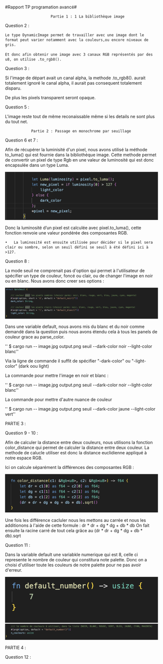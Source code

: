 #Rapport TP programation avancé#

                         Partie 1 : 1 La bibliothèque image

Question 2 : 

	Le type DynamicImage permet de travailler avec une image dont le format peut varier notamment avec la couleurs,ou encore niveaux de gris.

	Et donc afin obtenir une image avec 3 canaux RGB représentés par des u8, on utilise .to_rgb8().


Question 3 : 

Si l'image de départ avait un canal alpha, la methode .to_rgb8(). aurait totalement ignoré le canal alpha, il aurait pas consequent totalement disparu.

De plus les pixels transparent seront opaque. 


Question 5 : 

L'image reste tout de même reconaissable même si les details ne sont plus du tout net.


                Partie 2 : Passage en monochrome par seuillage


Question 6 et 7 : 

Afin de récupérer la luminisité d'un pixel, nous avons utilisé la méthode to_luma() qui est fournie dans la bibliothéque image.
Cette methode permet de convertir un pixel de type Rgb <u8> en une valeur de luminosité qui est donc encapsulée dans un type Luma.


![alt text](./question6.png)

Donc la luminosité d’un pixel est calculée avec pixel.to_luma(), cette fonction renvoie une valeur pondérée des composantes RGB.

	•	La luminosité est ensuite utilisée pour décider si le pixel sera clair ou sombre, selon un seuil défini se seuil à été défini ici à >127.

Question 8 : 

La mode  seuil ne comprenait pas d'option qui permet à l'utilisateur de spécifier un type de couleur, foncé ou clair, ou de changer l'image en noir ou en blanc. 
Nous avons donc creer ses options : 


![alt text](./question8.png)

Dans une variable default, nous avons mis du blanc et du noir comme demandé dans la question puis nous avons étendu cela à tous les panels de couleur grace au parse_color.



'' $ cargo run -- image.jpg output.png seuil --dark-color noir --light-color blanc''

Via la ligne de commande il suffit de spécifier "-dark-color" ou "-light-color" (dark oou light) 

La commande pour mettre l'image en noir et blanc : 

'' $ cargo run -- image.jpg output.png seuil --dark-color noir --light-color blanc''

La commande pour mettre d'autre nuance de couleur

'' $ cargo run -- image.jpg output.png seuil --dark-color jaune --light-color vert''



PARTIE 3 : 

Question 9 - 10 : 

Afin de calculer la distance entre deux couleurs, nous utilisons la fonction color_distance qui permet de calculer la distance entre deux couleur. 
La methode de calucle utiliser est donc la distance euclidienne appliqué à notre espace RGB.

Ici on calcule séparément la différences des composantes RGB :

![alt text](./question9-2.png)

Une fois les différence cacluler nous les mettons au carrée et nous les additionons à l'aide de cette formule :
dr * dr + dg * dg + db * db
On fait ensuite la racine carré de tout cela grâce au (dr * dr + dg * dg + db * db).sqrt


Question 11 : 

Dans la variable default une variabkle numerique qui est 8, celle ci represente le nombre de couleur qui constitura note palette.
Donc on a choisi d'utiliser toute les couleurs de notre palette pour ne pas avoir d'erreur.

![alt text](./question11-1.png)
![alt text](./question11.png)


PARTIE 4 : 

Question 12 : 